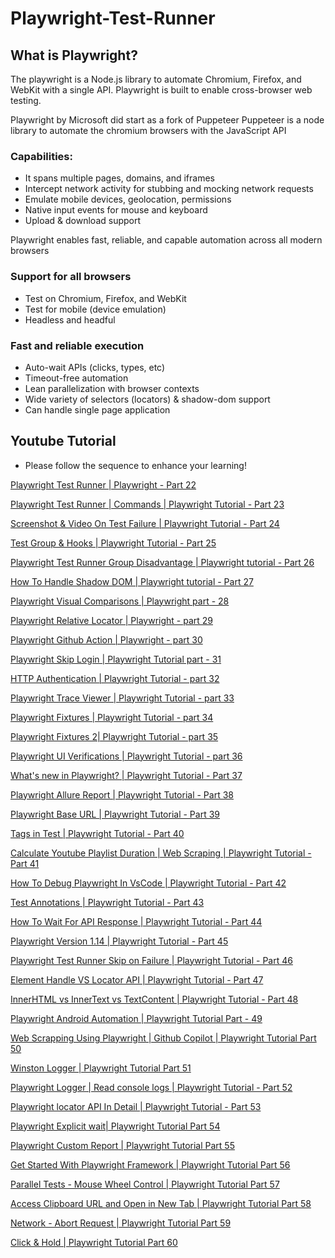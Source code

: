 # Playwright-Test-Runner
## What is Playwright?
The playwright is a Node.js library to automate Chromium, Firefox, and WebKit with a single API. Playwright is built to enable cross-browser web testing.

Playwright by Microsoft did start as a fork of Puppeteer
Puppeteer is a node library to automate the chromium browsers with the JavaScript API
### Capabilities:
* It spans multiple pages, domains, and iframes
* Intercept network activity for stubbing and mocking network requests
* Emulate mobile devices, geolocation, permissions
* Native input events for mouse and keyboard
* Upload & download support

Playwright enables fast, reliable, and capable automation across all modern browsers

### Support for all browsers
* Test on Chromium, Firefox, and WebKit
* Test for mobile (device emulation)
* Headless and headful

### Fast and reliable execution
* Auto-wait APIs (clicks, types, etc)
* Timeout-free automation
* Lean parallelization with browser contexts
* Wide variety of selectors (locators) & shadow-dom support
* Can handle single page application

## Youtube Tutorial
* Please follow the sequence to enhance your learning!

[Playwright Test Runner | Playwright - Part 22](https://youtu.be/zyJHd-4_4Lk)

[Playwright Test Runner | Commands | Playwright Tutorial - Part 23](https://youtu.be/_gnb7TAQ8sQ)

[Screenshot & Video On Test Failure | Playwright Tutorial - Part 24](https://youtu.be/P9VARCLnhKM)

[Test Group & Hooks | Playwright Tutorial - Part 25](https://youtu.be/DHsAm12trBA)

[Playwright Test Runner Group Disadvantage | Playwright tutorial - Part 26](https://youtu.be/zvAJZVIfxfk)

[How To Handle Shadow DOM | Playwright tutorial - Part 27](https://youtu.be/4v8iPJH8_hg)

[Playwright Visual Comparisons | Playwright part - 28](https://youtu.be/kyAeH-7lAL4)

[Playwright Relative Locator | Playwright - part 29](https://youtu.be/bQjsXcxGjcg)

[Playwright Github Action | Playwright - part 30](https://youtu.be/gjHEApRdFV4)

[Playwright Skip Login | Playwright Tutorial part - 31](https://youtu.be/WHyQsX0w_5g)

[HTTP Authentication | Playwright Tutorial - part 32](https://youtu.be/d80tgo0lnGs)

[Playwright Trace Viewer | Playwright Tutorial - part 33](https://youtu.be/jY3CWJQ4V1I)

[Playwright Fixtures | Playwright Tutorial - part 34](https://youtu.be/3gmRLLT_hx0)

[Playwright Fixtures 2| Playwright Tutorial - part 35](https://youtu.be/XAAYP9PXToY)

[Playwright UI Verifications | Playwright Tutorial - part 36](https://youtu.be/340d_Kkl9Eg)

[What's new in Playwright? | Playwright Tutorial - Part 37](https://youtu.be/3IexgqtblT4)

[Playwright Allure Report | Playwright Tutorial - Part 38](https://youtu.be/Pa7_klzkCXU)

[Playwright Base URL | Playwright Tutorial - Part 39](https://youtu.be/w3lKsUCxeM8)

[Tags in Test | Playwright Tutorial - Part 40](https://youtu.be/ZfTrdhKXAgo)

[Calculate Youtube Playlist Duration | Web Scraping | Playwright Tutorial - Part 41](https://youtu.be/rUH1demFjQY)

[How To Debug Playwright In VsCode | Playwright Tutorial - Part 42](https://youtu.be/Ink1oOqygWU)

[Test Annotations | Playwright Tutorial - Part 43](https://youtu.be/l61cgSImhpU)

[How To Wait For API Response | Playwright Tutorial - Part 44](https://youtu.be/MK0O8s3NBA4)

[Playwright Version 1.14 | Playwright Tutorial - Part 45](https://youtu.be/xRxFGEOq95M)

[Playwright Test Runner Skip on Failure | Playwright Tutorial - Part 46](https://youtu.be/q8oZD5uO6_s)

[Element Handle VS Locator API | Playwright Tutorial - Part 47](https://youtu.be/3Vsy2uSCo_Y)

[InnerHTML vs InnerText vs TextContent | Playwright Tutorial - Part 48](https://youtu.be/MxAZiAbv45Q)

[Playwright Android Automation | Playwright Tutorial Part - 49](https://youtu.be/Nte3PIffyYk)

[Web Scrapping Using Playwright | Github Copilot | Playwright Tutorial Part 50](https://youtu.be/heGLd50G_zA)

[Winston Logger | Playwright Tutorial Part 51](https://youtu.be/HtVJhuKv2zA)

[Playwright Logger | Read console logs | Playwright Tutorial - Part 52](https://youtu.be/KbZZpwH6eOI)

[Playwright locator API In Detail | Playwright Tutorial - Part 53](https://youtu.be/cvLaBBfuYmA)

[Playwright Explicit wait| Playwright Tutorial Part 54]()

[Playwright Custom Report | Playwright Tutorial Part 55](https://youtu.be/t-KsH5p60sk)

[Get Started With Playwright Framework | Playwright Tutorial Part 56](https://youtu.be/ELAp41NV13E)

[Parallel Tests - Mouse Wheel Control | Playwright Tutorial Part 57](https://youtu.be/UXj0LTBff7Y)

[Access Clipboard URL and Open in New Tab | Playwright Tutorial Part 58](https://youtu.be/r8O_myjoW98)

[Network - Abort Request | Playwright Tutorial Part 59](https://youtu.be/jIEAtdVV1j4)

[Click & Hold | Playwright Tutorial Part 60](https://youtu.be/0SruLQy2pgA)